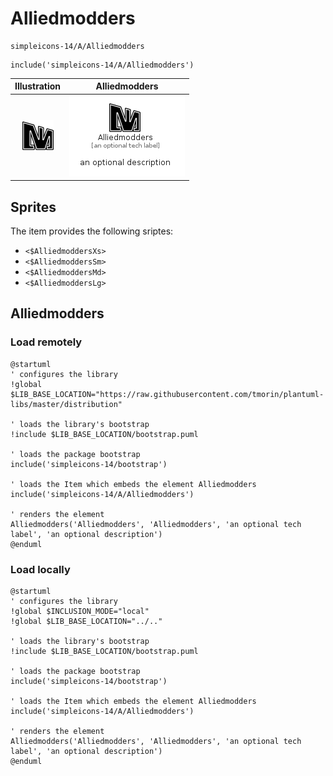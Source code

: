 # Alliedmodders


```text
simpleicons-14/A/Alliedmodders
```

```text
include('simpleicons-14/A/Alliedmodders')
```



| Illustration | Alliedmodders |
| :---: | :---: |
| ![illustration for Illustration](../../simpleicons-14/A/Alliedmodders.png) | ![illustration for Alliedmodders](../../simpleicons-14/A/Alliedmodders.Local.png) |



## Sprites
The item provides the following sriptes:

- `<$AlliedmoddersXs>`
- `<$AlliedmoddersSm>`
- `<$AlliedmoddersMd>`
- `<$AlliedmoddersLg>`





## Alliedmodders

### Load remotely
```plantuml
@startuml
' configures the library
!global $LIB_BASE_LOCATION="https://raw.githubusercontent.com/tmorin/plantuml-libs/master/distribution"

' loads the library's bootstrap
!include $LIB_BASE_LOCATION/bootstrap.puml

' loads the package bootstrap
include('simpleicons-14/bootstrap')

' loads the Item which embeds the element Alliedmodders
include('simpleicons-14/A/Alliedmodders')

' renders the element
Alliedmodders('Alliedmodders', 'Alliedmodders', 'an optional tech label', 'an optional description')
@enduml
```

### Load locally
```plantuml
@startuml
' configures the library
!global $INCLUSION_MODE="local"
!global $LIB_BASE_LOCATION="../.."

' loads the library's bootstrap
!include $LIB_BASE_LOCATION/bootstrap.puml

' loads the package bootstrap
include('simpleicons-14/bootstrap')

' loads the Item which embeds the element Alliedmodders
include('simpleicons-14/A/Alliedmodders')

' renders the element
Alliedmodders('Alliedmodders', 'Alliedmodders', 'an optional tech label', 'an optional description')
@enduml
```

